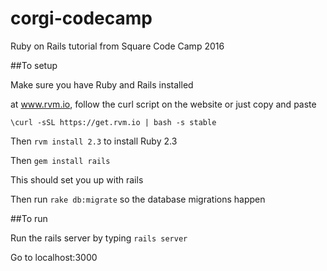 # corgi-codecamp
Ruby on Rails tutorial from Square Code Camp 2016

##To setup

Make sure you have Ruby and Rails installed

at www.rvm.io, follow the curl script on the website or just copy and paste 

`\curl -sSL https://get.rvm.io | bash -s stable`

Then `rvm install 2.3` to install Ruby 2.3

Then `gem install rails`

This should set you up with rails

Then run `rake db:migrate` so the database migrations happen

##To run

Run the rails server by typing `rails server`

Go to localhost:3000
